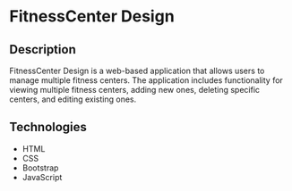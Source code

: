 # FitnessCenter Design

## Description
FitnessCenter Design is a web-based application that allows users to manage multiple fitness centers. The application includes functionality for viewing multiple fitness centers, adding new ones, deleting specific centers, and editing existing ones.

## Technologies
- HTML
- CSS
- Bootstrap
- JavaScript
